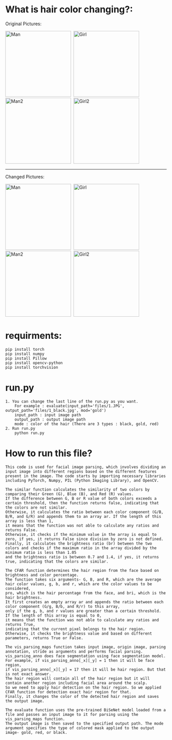 # What is hair color changing?:

  Original Pictures:

<div>
  <img src="https://user-images.githubusercontent.com/121934188/234773811-b48f02f5-3f12-4db6-b332-c74f62bb4c58.jpg" title="Man" alt="Man" width="205" height="205"/>&nbsp;
  <img src="https://user-images.githubusercontent.com/121934188/234773956-4349fec3-89fa-4f85-b468-6f7271a9add8.JPG" title="Girl" alt="Girl" width="205" height="205"/>&nbsp;
  <img src="https://user-images.githubusercontent.com/121934188/234774078-fdedac5a-b3b2-4c38-93c9-2be316dac7b0.jpg" title="Man2" alt="Man2" width="205" height="205"/>&nbsp;
  <img src="https://user-images.githubusercontent.com/121934188/234774195-bdb2f46f-cde9-45c3-ab8e-74be02106a55.jpg" title="Girl2" alt="Girl2" width="205" height="205"/>&nbsp;
</div>

---------------------------------------------------------------------
  Changed Pictures:
  
<div>
  <img src="https://user-images.githubusercontent.com/121934188/234774666-440d3cba-80d7-48b4-9877-e61246b9d612.jpg" title="Man" alt="Man" width="205" height="205"/>&nbsp;
  <img src="https://user-images.githubusercontent.com/121934188/234774757-75dbe911-8b70-4e6f-85a9-54892963ac68.jpg" title="Girl" alt="Girl" width="205" height="205"/>&nbsp;
  <img src="https://user-images.githubusercontent.com/121934188/234774817-2baeaff8-36f5-478a-8a33-3abf991b1fcb.jpg" title="Man2" alt="Man2" width="205" height="205"/>&nbsp;
  <img src="https://user-images.githubusercontent.com/121934188/234774875-7b53b4eb-265d-4b00-8d92-3ecc0276f92c.jpg" title="Girl2" alt="Girl2" width="205" height="205"/>&nbsp;
</div>


# requirments:
    pip install torch
    pip install numpy
    pip install Pillow
    pip install opencv-python
    pip install torchvision
# run.py
    1. You can change the last line of the run.py as you want.
        For example : evaluate(input_path='files/1.JPG', output_path='files/1_black.jpg', mod='gold')
        input_path : input image path
        output_path : output image path
        mode : color of the hair (There are 3 types : black, gold, red)
    2. Run run.py
        python run.py
# How to run this file?
    This code is used for facial image parsing, which involves dividing an input image into different regions based on the different features present in the image. The code starts by importing necessary libraries including PyTorch, Numpy, PIL (Python Imaging Library), and OpenCV.

    The similar function calculates the similarity of two colors by comparing their Green (G), Blue (B), and Red (R) values. 
    If the difference between G, B or R value of both colors exceeds a certain threshold, then the function returns false, indicating that the colors are not similar. 
    Otherwise, it calculates the ratio between each color component (G/B, B/R, and G/R) and appends them to an array ar. If the length of this array is less than 1, 
    it means that the function was not able to calculate any ratios and returns False. 
    Otherwise, it checks if the minimum value in the array is equal to zero, if yes, it returns False since division by zero is not defined. 
    Finally, it calculates the brightness ratio (br) between the two colors and checks if the maximum ratio in the array divided by the minimum ratio is less than 1.05
    and the brightness ratio is between 0.7 and 1.4, if yes, it returns true, indicating that the colors are similar.

    The CFAR function determines the hair region from the face based on brightness and color percentage. 
    The function takes six arguments- G, B, and R, which are the average hair color values, g, b, and r, which are the color values to be considered, 
    pro, which is the hair percentage from the face, and bri, which is the hair brightness. 
    It first creates an empty array ar and appends the ratio between each color component (G/g, B/b, and R/r) to this array, 
    only if the g, b, and r values are greater than a certain threshold. If the length of this array is equal to 0, 
    it means that the function was not able to calculate any ratios and returns True, 
    indicating that the current pixel belongs to the hair region. Otherwise, it checks the brightness value and based on different parameters, returns True or False.

    The vis_parsing_maps function takes input image, origin image, parsing annotation, stride as arguments and performs facial parsing. 
    vis_parsing_anno does face segmentation using face segmentation model. For example, if vis_parsing_anno[_x][_y] = 1 then it will be face region, 
    if vis_parsing_anno[_x][_y] = 17 then it will be hair region. But that is not exact answer. 
    The hair region will contain all of the hair region but it will contain another region including facial area around the scalp. 
    So we need to apply hair detection on the hair region. So we applied CFAR function for detection exact hair region for that.
    Finally, it changes the color of the detected hair region and saves the output image.

    The evaluate function uses the pre-trained BiSeNet model loaded from a file and passes an input image to it for parsing using the vis_parsing_maps function. 
    The output image is then saved to the specified output path. The mode argument specifies the type of colored mask applied to the output image- gold, red, or black.
